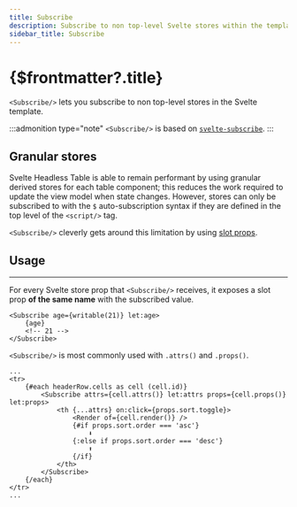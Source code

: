 ```yaml
---
title: Subscribe
description: Subscribe to non top-level Svelte stores within the template
sidebar_title: Subscribe
---
```


# {$frontmatter?.title}

`<Subscribe/>` lets you subscribe to non top-level stores in the Svelte template.

:::admonition type="note"
`<Subscribe/>` is based on [`svelte-subscribe`](https://github.com/bryanmylee/svelte-subscribe).
:::

## Granular stores

Svelte Headless Table is able to remain performant by using granular derived stores for each table component; this reduces the work required to update the view model when state changes. However, stores can only be subscribed to with the `$` auto-subscription syntax if they are defined in the top level of the `<script/>` tag.

`<Subscribe/>` cleverly gets around this limitation by using [slot props](https://svelte.dev/tutorial/slot-props).

## Usage

---

For every Svelte store prop that `<Subscribe/>` receives, it exposes a slot prop **of the same name** with the subscribed value.

```svelte
<Subscribe age={writable(21)} let:age>
    {age}
    <!-- 21 -->
</Subscribe>
```

`<Subscribe/>` is most commonly used with `.attrs()` and `.props()`.

```svelte
...
<tr>
    {#each headerRow.cells as cell (cell.id)}
        <Subscribe attrs={cell.attrs()} let:attrs props={cell.props()} let:props>
            <th {...attrs} on:click={props.sort.toggle}>
                <Render of={cell.render()} />
                {#if props.sort.order === 'asc'}
                    ⬇️
                {:else if props.sort.order === 'desc'}
                    ⬆️
                {/if}
            </th>
        </Subscribe>
    {/each}
</tr>
...
```
